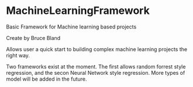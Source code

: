# MachineLearningFramework

Basic Framework for Machine learning based projects

Create by Bruce Bland

Allows user a quick start to building complex machine learning projects the right way.

Two frameworks exist at the moment. The first allows random forrest style regression, and the secon Neural Network style regression.
More types of model will be added in the future.
